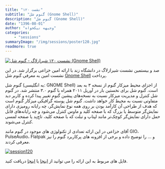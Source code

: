 ```yaml
---
title: "نشست ۱۲۰"
subtitle: "گنوم شل (Gnome Shell)"
description: "گنوم شل (Gnome Shell)"
date: "1396-08-01"
author: "وجیهه نیکخواه"
categories:
    - "sessions"
summaryImage: "/img/sessions/poster120.jpg"
readmore: true
---
```

[![نشست ۱۲۰ شیرازلاگ - گنوم شل (Gnome Shell)](/img/sessions/poster120.jpg)](/img/sessions/poster120.jpg)

صد و بیستمین نشست شیرازلاگ در دانشگاه زند با ارائه امین خزاعی برگزار شد. در این نشست امین به معرفی گنوم شل [Gnome Shell](https://www.gnome.org/) پرداخت.

گنوم شل (به انگلیسی: GNOME Shell) از اجزای محیط میزکار گنوم از نسخه ۳ به بعد است. گنوم شل برای نخستین بار در آوریل ۲۰۱۱ همراه با گنوم ۳.۰ منتشر شد. در گنوم شل کنترل و مدیریت میزکار نسبت به نسخه‌های پیشین گنوم تغییر پیدا کرده و کاربر دید متفاوتی نسبت به محیط کار خواهد داشت.
گنوم شل پوسته گرافیکی میزکار گنوم است که هدف از طراحی آن کارآمد بودن بر روی همه نوع نمایش‌گر، چه رایانه رومیزی دارای نمایش‌گر متوسط یا بزرگ که با صفحه کلید و ماوس کنترل می‌شود و چه رایانه‌های قابل حمل دارای نمایش‌گر کوچک‌تر مانند لپتاپ و تبلت که با صفحه کلید، تاچ‌پد یا صفحه لمسی کنترل می‌شوند.

آقای خزاعی در این ارائه تعدادی از تکنولوژی های موجود در گنوم مانند GIO، PulseAudio، Flatpak و ... را توضیح داده و برخی از افزونه های پرکاربرد گنوم را نیز معرفی کردند.

[![session120](/img/IMGsession120_1.jpg)](/img/IMGsession120_1.jpg)

فایل های مربوط به این ارائه را می توانید از [اینجا](https://framagit.org/shirazlug/resources/tree/master/presentations/session_120)
یا [اینجا](https://www.slideshare.net/secret/DfMQWwbgnofLJO)
دریافت کنید.
